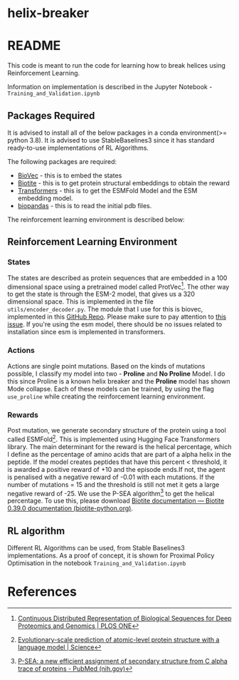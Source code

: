 # helix-breaker
#  README 
This code is meant to run the code for learning how to break helices using Reinforcement Learning. 

Information on implementation is described in the Jupyter Notebook - `Training_and_Validation.ipynb`

##  Packages Required

It is advised to install all of the below packages in a conda environment(>= python 3.8). It is advised to use StableBaselines3 since it has standard ready-to-use implementations of RL Algorithms.  

The following packages are required:

- [BioVec](https://github.com/kyu999/biovec/tree/master) - this is to embed the states
- [Biotite](https://www.biotite-python.org/) - this is to get protein structural embeddings to obtain the reward
- [Transformers](https://huggingface.co/transformers/v3.5.1/installation.html) - this is to get the ESMFold Model and the ESM embedding model. 
- [biopandas](https://biopandas.github.io/biopandas/tutorials/Working_with_PDB_Structures_in_DataFrames/) - this is to read the initial pdb files. 

The reinforcement learning environment is described below:

## Reinforcement Learning Environment
### States
The states are described as protein sequences that are embedded in a 100 dimensional space using a pretrained model called ProtVec[^1]. The other way to get the state is through the ESM-2 model, that gives us a 320 dimensional space. This is implemented in the file `utils/encoder_decoder.py`. The module that I use for this is biovec, implemented in this  [GitHub Repo](https://github.com/kyu999/biovec/tree/master). Please make sure to pay attention to [this issue](https://github.com/kyu999/biovec/issues/15#issuecomment-1543044407). If you're using the esm model, there should be no issues related to installation since esm is implemented in transformers. 

### Actions 
Actions are single point mutations. Based on the kinds of mutations possible, I classify my model into two - **Proline** and **No Proline** Model. I do this since Proline is a known helix breaker and the **Proline** model has shown Mode collapse. Each of these models can be trained, by using the flag `use_proline` while creating the reinforcement learning environment. 

### Rewards
Post mutation, we generate secondary structure of the protein using a tool called ESMFold[^4]. This is implemented using Hugging Face Transformers library. The main determinant for the reward is the helical percentage, which I define as the percentage of amino acids that are part of a alpha helix in the peptide. If the model creates peptides that have this percent < threshold, it is awarded a positive reward of +10 and the episode ends.If not, the agent is penalised with a negative reward of -0.01 with each mutations. If the number of mutations = 15 and the threshold is still not met it gets a large negative reward of -25. We use the P-SEA algorithm[^2] to get the helical percentage. To use this, please download [Biotite documentation — Biotite 0.39.0 documentation (biotite-python.org)](https://www.biotite-python.org/).  


## RL algorithm

Different RL Algorithms can be used, from Stable Baselines3 implementations. As a proof of concept, it is shown for Proximal Policy Optimisation in the notebook `Training_and_Validation.ipynb`



# References

[^1]: [Continuous Distributed Representation of Biological Sequences for Deep Proteomics and Genomics | PLOS ONE](https://journals.plos.org/plosone/article?id=10.1371/journal.pone.0141287)
[^2]: [P-SEA: a new efficient assignment of secondary structure from C alpha trace of proteins - PubMed (nih.gov)](https://pubmed.ncbi.nlm.nih.gov/9183534/) 
[^3]: [Simple statistical gradient-following algorithms for connectionist reinforcement learning (springer.com)](https://link.springer.com/content/pdf/10.1007/BF00992696.pdf)  
[^4]: [Evolutionary-scale prediction of atomic-level protein structure with a language model | Science](https://www.science.org/doi/10.1126/science.ade2574) 